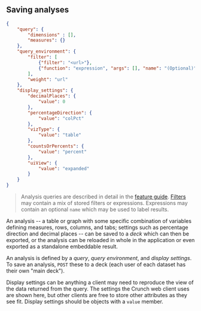 ## Saving analyses

```json
{
    "query": {
        "dimensions" : [],
        "measures": {}
    },
    "query_environment": {
        "filter": [
            {"filter": "<url>"},
            {"function": "expression", "args": [], "name": "(Optional)"}
        ],
        "weight": "url"
    },
    "display_settings": {
        "decimalPlaces": {
            "value": 0
        },
        "percentageDirection": {
            "value": "colPct"
        },
        "vizType": {
            "value": "table"
        },
        "countsOrPercents": {
            "value": "percent"
        },
        "uiView": {
        	"value": "expanded"
	    }
    }
}
```

> Analysis queries are described in detail in the [feature guide](#multidimensional-analysis). [Filters](#filters) may contain a mix of stored filters or expressions. Expressions may contain an optional `name` which may be used to label results.


An analysis -- a table or graph with some specific combination of variables defining measures, rows, columns, and tabs; settings such as percentage direction and decimal places -- can be saved to a _deck_ which can then be exported, or the analysis can be reloaded in whole in the application or even exported as a standalone embeddable result.

An analysis is defined by a _query_, _query environment_, and _display settings_. To save an analysis, `POST` these to a deck (each user of each dataset has their own "main deck").

Display settings can be anything a client may need to reproduce the view of the data returned from the query. The settings the Crunch web client uses are shown here, but other clients are free to store other attributes as they see fit. Display settings should be objects with a `value` member.